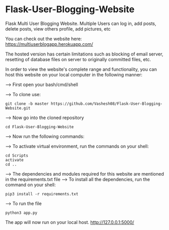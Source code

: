 # Flask-User-Blogging-Website
Flask Multi User Blogging Website. Multiple Users can log in, add posts, delete posts, view others profile, add pictures, etc

You can check out the website here: 
https://multiuserblogapp.herokuapp.com/

The hosted version has certain limitations such as blocking of email server, resetting of database files on server to originally committed files, etc.

In order to view the website's complete range and functionality, you can host this website on your local computer in the following manner:

--> First open your bash/cmd/shell

--> To clone use:
```
git clone -b master https://github.com/Vashesh08/Flask-User-Blogging-Website.git
```

--> Now go into the cloned repository 
```
cd Flask-User-Blogging-Website
```

--> Now run the following commands:

--> To activate virtual environment, run the commands on your shell:
```
cd Scripts
activate
cd ..
```

--> The dependencies and modules required for this website are mentioned in the requirements.txt file
--> To install all the dependencies, run the command on your shell:
```
pip3 install -r requirements.txt
```

--> To run the file 
```
python3 app.py
```

The app will now run on your local host. 
http://127.0.0.1:5000/
